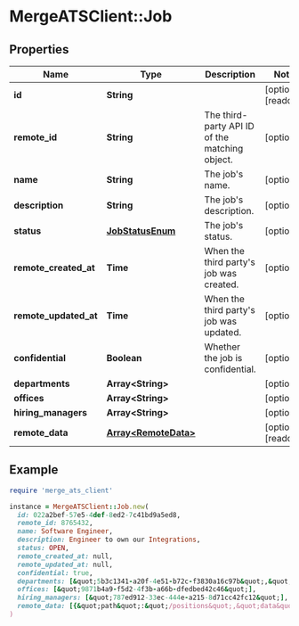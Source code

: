 # MergeATSClient::Job

## Properties

| Name | Type | Description | Notes |
| ---- | ---- | ----------- | ----- |
| **id** | **String** |  | [optional][readonly] |
| **remote_id** | **String** | The third-party API ID of the matching object. | [optional] |
| **name** | **String** | The job&#39;s name. | [optional] |
| **description** | **String** | The job&#39;s description. | [optional] |
| **status** | [**JobStatusEnum**](JobStatusEnum.md) | The job&#39;s status. | [optional] |
| **remote_created_at** | **Time** | When the third party&#39;s job was created. | [optional] |
| **remote_updated_at** | **Time** | When the third party&#39;s job was updated. | [optional] |
| **confidential** | **Boolean** | Whether the job is confidential. | [optional] |
| **departments** | **Array&lt;String&gt;** |  | [optional] |
| **offices** | **Array&lt;String&gt;** |  | [optional] |
| **hiring_managers** | **Array&lt;String&gt;** |  | [optional] |
| **remote_data** | [**Array&lt;RemoteData&gt;**](RemoteData.md) |  | [optional][readonly] |

## Example

```ruby
require 'merge_ats_client'

instance = MergeATSClient::Job.new(
  id: 022a2bef-57e5-4def-8ed2-7c41bd9a5ed8,
  remote_id: 8765432,
  name: Software Engineer,
  description: Engineer to own our Integrations,
  status: OPEN,
  remote_created_at: null,
  remote_updated_at: null,
  confidential: true,
  departments: [&quot;5b3c1341-a20f-4e51-b72c-f3830a16c97b&quot;,&quot;d6e687d6-0c36-48a1-8114-35324b5cb38f&quot;],
  offices: [&quot;9871b4a9-f5d2-4f3b-a66b-dfedbed42c46&quot;],
  hiring_managers: [&quot;787ed912-33ec-444e-a215-8d71cc42fc12&quot;],
  remote_data: [{&quot;path&quot;:&quot;/positions&quot;,&quot;data&quot;:[&quot;Varies by platform&quot;]}]
)
```

